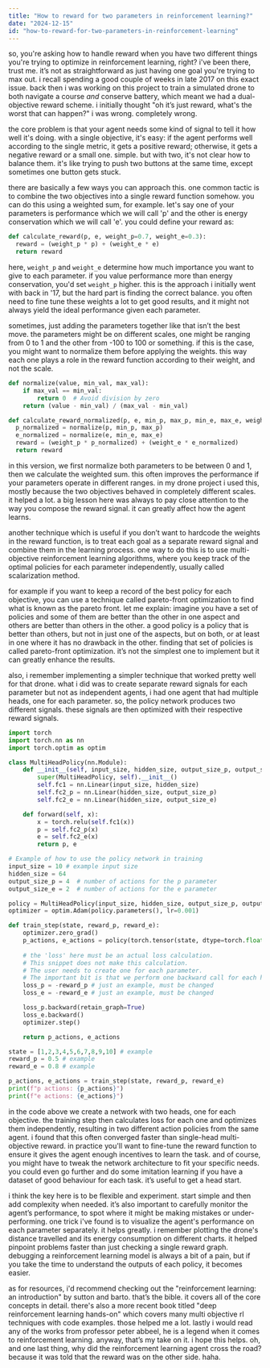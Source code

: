 ```yaml
---
title: "How to reward for two parameters in reinforcement learning?"
date: "2024-12-15"
id: "how-to-reward-for-two-parameters-in-reinforcement-learning"
---
```


so, you're asking how to handle reward when you have two different things you're trying to optimize in reinforcement learning, right? i've been there, trust me. it’s not as straightforward as just having one goal you're trying to max out. i recall spending a good couple of weeks in late 2017 on this exact issue. back then i was working on this project to train a simulated drone to both navigate a course *and* conserve battery, which meant we had a dual-objective reward scheme. i initially thought "oh it’s just reward, what's the worst that can happen?" i was wrong. completely wrong. 

the core problem is that your agent needs some kind of signal to tell it how well it's doing. with a single objective, it's easy: if the agent performs well according to the single metric, it gets a positive reward; otherwise, it gets a negative reward or a small one. simple. but with two, it's not clear how to balance them. it's like trying to push two buttons at the same time, except sometimes one button gets stuck.

there are basically a few ways you can approach this. one common tactic is to combine the two objectives into a single reward function somehow. you can do this using a weighted sum, for example. let's say one of your parameters is performance which we will call 'p' and the other is energy conservation which we will call 'e'. you could define your reward as:

```python
def calculate_reward(p, e, weight_p=0.7, weight_e=0.3):
  reward = (weight_p * p) + (weight_e * e)
  return reward
```

here, `weight_p` and `weight_e` determine how much importance you want to give to each parameter. if you value performance more than energy conservation, you'd set `weight_p` higher. this is the approach i initially went with back in '17, but the hard part is finding the correct balance. you often need to fine tune these weights a lot to get good results, and it might not always yield the ideal performance given each parameter.

sometimes, just adding the parameters together like that isn’t the best move. the parameters might be on different scales, one might be ranging from 0 to 1 and the other from -100 to 100 or something. if this is the case, you might want to normalize them before applying the weights. this way each one plays a role in the reward function according to their weight, and not the scale.

```python
def normalize(value, min_val, max_val):
    if max_val == min_val:
        return 0  # Avoid division by zero
    return (value - min_val) / (max_val - min_val)

def calculate_reward_normalized(p, e, min_p, max_p, min_e, max_e, weight_p=0.7, weight_e=0.3):
  p_normalized = normalize(p, min_p, max_p)
  e_normalized = normalize(e, min_e, max_e)
  reward = (weight_p * p_normalized) + (weight_e * e_normalized)
  return reward
```

in this version, we first normalize both parameters to be between 0 and 1, then we calculate the weighted sum. this often improves the performance if your parameters operate in different ranges. in my drone project i used this, mostly because the two objectives behaved in completely different scales. it helped a lot. a big lesson here was always to pay close attention to the way you compose the reward signal. it can greatly affect how the agent learns.

another technique which is useful if you don’t want to hardcode the weights in the reward function, is to treat each goal as a separate reward signal and combine them in the learning process. one way to do this is to use multi-objective reinforcement learning algorithms, where you keep track of the optimal policies for each parameter independently, usually called scalarization method.

for example if you want to keep a record of the best policy for each objective, you can use a technique called pareto-front optimization to find what is known as the pareto front. let me explain: imagine you have a set of policies and some of them are better than the other in one aspect and others are better than others in the other. a good policy is a policy that is better than others, but not in just one of the aspects, but on both, or at least in one where it has no drawback in the other. finding that set of policies is called pareto-front optimization. it’s not the simplest one to implement but it can greatly enhance the results. 

also, i remember implementing a simpler technique that worked pretty well for that drone. what i did was to create separate reward signals for each parameter but not as independent agents, i had one agent that had multiple heads, one for each parameter. so, the policy network produces two different signals. these signals are then optimized with their respective reward signals.

```python
import torch
import torch.nn as nn
import torch.optim as optim

class MultiHeadPolicy(nn.Module):
    def __init__(self, input_size, hidden_size, output_size_p, output_size_e):
        super(MultiHeadPolicy, self).__init__()
        self.fc1 = nn.Linear(input_size, hidden_size)
        self.fc2_p = nn.Linear(hidden_size, output_size_p)
        self.fc2_e = nn.Linear(hidden_size, output_size_e)

    def forward(self, x):
        x = torch.relu(self.fc1(x))
        p = self.fc2_p(x)
        e = self.fc2_e(x)
        return p, e

# Example of how to use the policy network in training
input_size = 10 # example input size
hidden_size = 64
output_size_p = 4  # number of actions for the p parameter
output_size_e = 2  # number of actions for the e parameter

policy = MultiHeadPolicy(input_size, hidden_size, output_size_p, output_size_e)
optimizer = optim.Adam(policy.parameters(), lr=0.001)

def train_step(state, reward_p, reward_e):
    optimizer.zero_grad()
    p_actions, e_actions = policy(torch.tensor(state, dtype=torch.float))
    
    # the 'loss' here must be an actual loss calculation.
    # This snippet does not make this calculation.
    # The user needs to create one for each parameter.
    # The important bit is that we perform one backward call for each head 
    loss_p = -reward_p # just an example, must be changed
    loss_e = -reward_e # just an example, must be changed

    loss_p.backward(retain_graph=True)
    loss_e.backward()
    optimizer.step()

    return p_actions, e_actions

state = [1,2,3,4,5,6,7,8,9,10] # example
reward_p = 0.5 # example
reward_e = 0.8 # example

p_actions, e_actions = train_step(state, reward_p, reward_e)
print(f"p actions: {p_actions}")
print(f"e actions: {e_actions}")
```

in the code above we create a network with two heads, one for each objective. the training step then calculates loss for each one and optimizes them independently, resulting in two different action policies from the same agent. i found that this often converged faster than single-head multi-objective reward. in practice you'll want to fine-tune the reward function to ensure it gives the agent enough incentives to learn the task. and of course, you might have to tweak the network architecture to fit your specific needs. you could even go further and do some imitation learning if you have a dataset of good behaviour for each task. it’s useful to get a head start.

i think the key here is to be flexible and experiment. start simple and then add complexity when needed. it’s also important to carefully monitor the agent’s performance, to spot where it might be making mistakes or under-performing. one trick i've found is to visualize the agent's performance on each parameter separately. it helps greatly. i remember plotting the drone's distance travelled and its energy consumption on different charts. it helped pinpoint problems faster than just checking a single reward graph. debugging a reinforcement learning model is always a bit of a pain, but if you take the time to understand the outputs of each policy, it becomes easier.

as for resources, i'd recommend checking out the "reinforcement learning: an introduction" by sutton and barto. that’s the bible. it covers all of the core concepts in detail. there's also a more recent book titled "deep reinforcement learning hands-on" which covers many multi objective rl techniques with code examples. those helped me a lot. lastly i would read any of the works from professor peter abbeel, he is a legend when it comes to reinforcement learning.
anyway, that’s my take on it. i hope this helps. oh, and one last thing, why did the reinforcement learning agent cross the road? because it was told that the reward was on the other side. haha.
